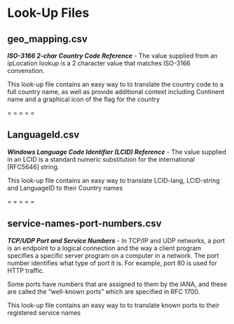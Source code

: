 # Look-Up Files

## geo_mapping.csv 

***ISO-3166 2-char Country Code Reference*** - The value supplied from an ipLocation lookup is a 2 character value that matches ISO-3166 convenstion. 

This look-up file contains an easy way to to translate the country code to a full country name, as well as provide additional context including Continent name and a graphical icon of the flag for the country

= = = = =

## LanguageId.csv

***Windows Language Code Identifier (LCID) Reference*** - The value supplied in an LCID is a standard numeric substitution for the international [RFC5646] string.

This look-up file contains an easy way to translate LCID-lang, LCID-string and LanguageID to their Country names

= = = = =

## service-names-port-numbers.csv

***TCP/UDP Port and Service Numbers*** - In TCP/IP and UDP networks, a port is an endpoint to a logical connection and the way a client program specifies a specific server program on a computer in a network. The port number identifies what type of port it is. For example, port 80 is used for HTTP traffic. 

Some ports have numbers that are assigned to them by the IANA, and these are called the “well-known ports” which are specified in RFC 1700. 

This look-up file contains an easy way to to translate known ports to their registered service names

